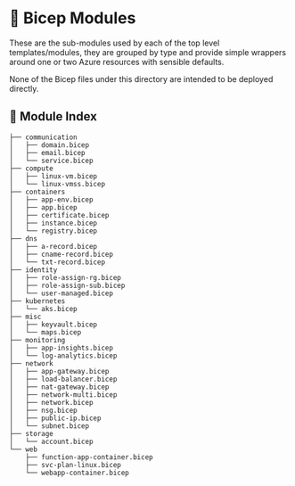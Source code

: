 # 🧩 Bicep Modules

These are the sub-modules used by each of the top level templates/modules, they are grouped by type and provide simple wrappers around one or two Azure resources with sensible defaults.

None of the Bicep files under this directory are intended to be deployed directly.

## 📃 Module Index

```text
├── communication
│   ├── domain.bicep
│   ├── email.bicep
│   └── service.bicep
├── compute
│   ├── linux-vm.bicep
│   └── linux-vmss.bicep
├── containers
│   ├── app-env.bicep
│   ├── app.bicep
│   ├── certificate.bicep
│   ├── instance.bicep
│   └── registry.bicep
├── dns
│   ├── a-record.bicep
│   ├── cname-record.bicep
│   └── txt-record.bicep
├── identity
│   ├── role-assign-rg.bicep
│   ├── role-assign-sub.bicep
│   └── user-managed.bicep
├── kubernetes
│   └── aks.bicep
├── misc
│   ├── keyvault.bicep
│   └── maps.bicep
├── monitoring
│   ├── app-insights.bicep
│   └── log-analytics.bicep
├── network
│   ├── app-gateway.bicep
│   ├── load-balancer.bicep
│   ├── nat-gateway.bicep
│   ├── network-multi.bicep
│   ├── network.bicep
│   ├── nsg.bicep
│   ├── public-ip.bicep
│   └── subnet.bicep
├── storage
│   └── account.bicep
└── web
    ├── function-app-container.bicep
    ├── svc-plan-linux.bicep
    └── webapp-container.bicep
```